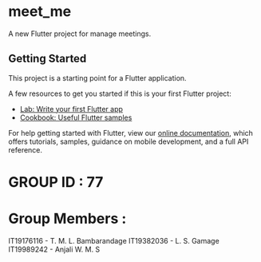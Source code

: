 # meet_me

A new Flutter project for manage meetings.

## Getting Started

This project is a starting point for a Flutter application.

A few resources to get you started if this is your first Flutter project:

- [Lab: Write your first Flutter app](https://flutter.dev/docs/get-started/codelab)
- [Cookbook: Useful Flutter samples](https://flutter.dev/docs/cookbook)

For help getting started with Flutter, view our
[online documentation](https://flutter.dev/docs), which offers tutorials,
samples, guidance on mobile development, and a full API reference.

# GROUP ID : 77
# Group Members :

IT19176116 - T. M. L. Bambarandage
IT19382036 - L. S. Gamage
IT19989242 - Anjali W. M. S
